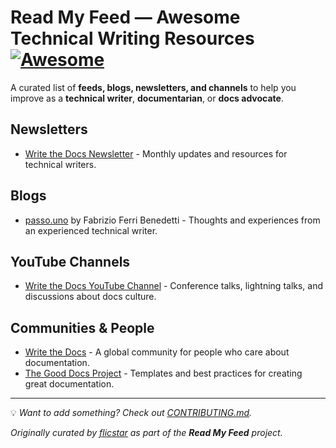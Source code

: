# Read My Feed — Awesome Technical Writing Resources [![Awesome](https://awesome.re/badge.svg)](https://awesome.re)


A curated list of **feeds, blogs, newsletters, and channels** to help you improve as a **technical writer**, **documentarian**, or **docs advocate**.


## Newsletters
- [Write the Docs Newsletter](https://www.writethedocs.org/newsletter/) - Monthly updates and resources for technical writers.  




## Blogs
- [passo.uno](https://passo.uno/) by Fabrizio Ferri Benedetti - Thoughts and experiences from an experienced technical writer.



## YouTube Channels
- [Write the Docs YouTube Channel](https://www.youtube.com/c/WritetheDocs) - Conference talks, lightning talks, and discussions about docs culture.  



## Communities & People
- [Write the Docs](https://www.writethedocs.org) - A global community for people who care about documentation.  
- [The Good Docs Project](https://thegooddocsproject.dev) - Templates and best practices for creating great documentation.  


---

💡 *Want to add something? Check out [CONTRIBUTING.md](CONTRIBUTING.md).*

_Originally curated by [flicstar](https://github.com/flicstar) as part of the **Read My Feed** project._

